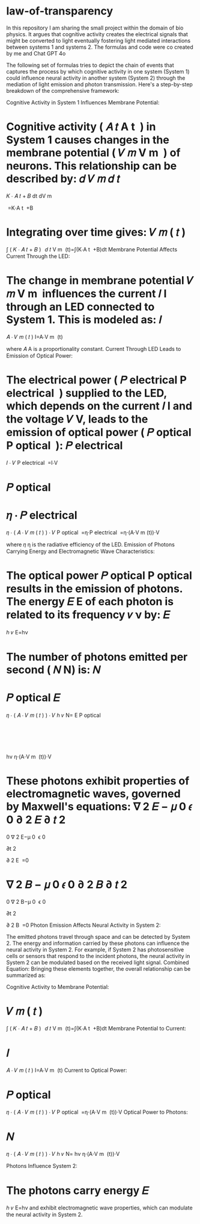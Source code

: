 # law-of-transparency
In this repository I am sharing the small project within the domain of bio physics. It argues that cognitive activity creates the electrical signals that might be converted to light eventually fostering light mediated interactions between systems 1 and systems 2. The formulas and code were co created by me and Chat GPT 4o

The following set of formulas tries to depict the chain of events that captures the process by which cognitive activity in one system (System 1) could influence neural activity in another system (System 2) through the mediation of light emission and photon transmission. Here's a step-by-step breakdown of the comprehensive framework:

Cognitive Activity in System 1 Influences Membrane Potential:

Cognitive activity (
𝐴
𝑡
A 
t
​
 ) in System 1 causes changes in the membrane potential (
𝑉
𝑚
V 
m
​
 ) of neurons. This relationship can be described by:
𝑑
𝑉
𝑚
𝑑
𝑡
=
𝐾
⋅
𝐴
𝑡
+
𝐵
dt
dV 
m
​
 
​
 =K⋅A 
t
​
 +B

Integrating over time gives:
𝑉
𝑚
(
𝑡
)
=
∫
(
𝐾
⋅
𝐴
𝑡
+
𝐵
)
 
𝑑
𝑡
V 
m
​
 (t)=∫(K⋅A 
t
​
 +B)dt
Membrane Potential Affects Current Through the LED:

The change in membrane potential 
𝑉
𝑚
V 
m
​
  influences the current 
𝐼
I through an LED connected to System 1. This is modeled as:
𝐼
=
𝐴
⋅
𝑉
𝑚
(
𝑡
)
I=A⋅V 
m
​
 (t)

where 
𝐴
A is a proportionality constant.
Current Through LED Leads to Emission of Optical Power:

The electrical power (
𝑃
electrical
P 
electrical
​
 ) supplied to the LED, which depends on the current 
𝐼
I and the voltage 
𝑉
V, leads to the emission of optical power (
𝑃
optical
P 
optical
​
 ):
𝑃
electrical
=
𝐼
⋅
𝑉
P 
electrical
​
 =I⋅V

𝑃
optical
=
𝜂
⋅
𝑃
electrical
=
𝜂
⋅
(
𝐴
⋅
𝑉
𝑚
(
𝑡
)
)
⋅
𝑉
P 
optical
​
 =η⋅P 
electrical
​
 =η⋅(A⋅V 
m
​
 (t))⋅V

where 
𝜂
η is the radiative efficiency of the LED.
Emission of Photons Carrying Energy and Electromagnetic Wave Characteristics:

The optical power 
𝑃
optical
P 
optical
​
  results in the emission of photons. The energy 
𝐸
E of each photon is related to its frequency 
𝜈
ν by:
𝐸
=
ℎ
𝜈
E=hν

The number of photons emitted per second (
𝑁
N) is:
𝑁
=
𝑃
optical
𝐸
=
𝜂
⋅
(
𝐴
⋅
𝑉
𝑚
(
𝑡
)
)
⋅
𝑉
ℎ
𝜈
N= 
E
P 
optical
​
 
​
 = 
hν
η⋅(A⋅V 
m
​
 (t))⋅V
​
 
These photons exhibit properties of electromagnetic waves, governed by Maxwell's equations:
∇
2
𝐸
−
𝜇
0
𝜖
0
∂
2
𝐸
∂
𝑡
2
=
0
∇ 
2
 E−μ 
0
​
 ϵ 
0
​
  
∂t 
2
 
∂ 
2
 E
​
 =0

∇
2
𝐵
−
𝜇
0
𝜖
0
∂
2
𝐵
∂
𝑡
2
=
0
∇ 
2
 B−μ 
0
​
 ϵ 
0
​
  
∂t 
2
 
∂ 
2
 B
​
 =0
Photon Emission Affects Neural Activity in System 2:

The emitted photons travel through space and can be detected by System 2. The energy and information carried by these photons can influence the neural activity in System 2. For example, if System 2 has photosensitive cells or sensors that respond to the incident photons, the neural activity in System 2 can be modulated based on the received light signal.
Combined Equation:
Bringing these elements together, the overall relationship can be summarized as:

Cognitive Activity to Membrane Potential:

𝑉
𝑚
(
𝑡
)
=
∫
(
𝐾
⋅
𝐴
𝑡
+
𝐵
)
 
𝑑
𝑡
V 
m
​
 (t)=∫(K⋅A 
t
​
 +B)dt
Membrane Potential to Current:

𝐼
=
𝐴
⋅
𝑉
𝑚
(
𝑡
)
I=A⋅V 
m
​
 (t)
Current to Optical Power:

𝑃
optical
=
𝜂
⋅
(
𝐴
⋅
𝑉
𝑚
(
𝑡
)
)
⋅
𝑉
P 
optical
​
 =η⋅(A⋅V 
m
​
 (t))⋅V
Optical Power to Photons:

𝑁
=
𝜂
⋅
(
𝐴
⋅
𝑉
𝑚
(
𝑡
)
)
⋅
𝑉
ℎ
𝜈
N= 
hν
η⋅(A⋅V 
m
​
 (t))⋅V
​
 
Photons Influence System 2:

The photons carry energy 
𝐸
=
ℎ
𝜈
E=hν and exhibit electromagnetic wave properties, which can modulate the neural activity in System 2.
